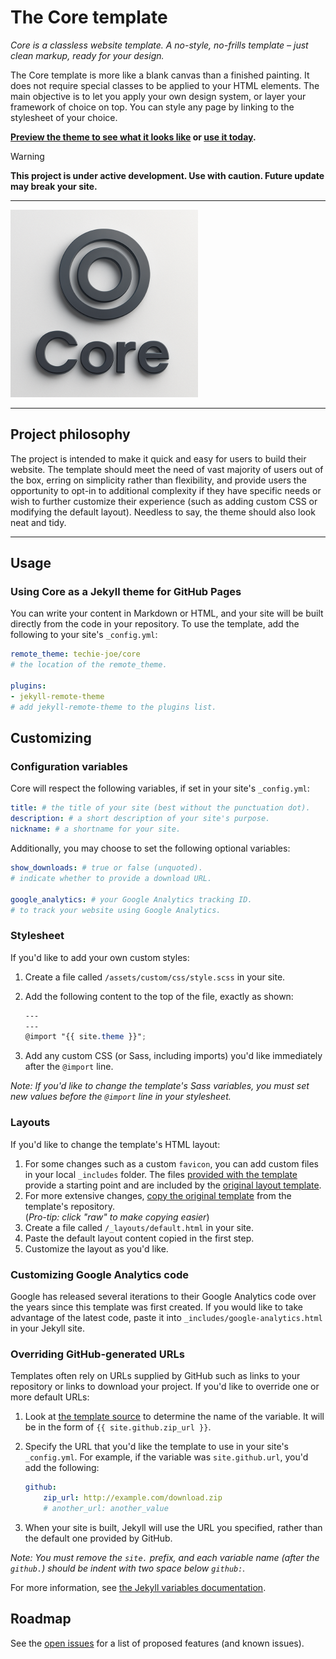 # The Core template

_Core is a classless website template. A no-style, no-frills template – just clean markup, ready for your design._

The Core template is more like a blank canvas than a finished painting. It does not require special classes to be applied to your HTML elements. The main objective is to let you apply your own design system, or layer your framework of choice on top. You can style any page by linking to the stylesheet of your choice.

**<a href="https://techie-joe.github.io/core" title="https://techie-joe.github.io/core" target="_blank">Preview the theme to see what it looks like</a> or [use it today](#usage).**

> [!WARNING]  
> **This project is under active development. Use with caution. Future update may break your site.**

---

![Thumbnail of the Core template](thumbnail.png)

---

## Project philosophy

The project is intended to make it quick and easy for users to build their website. The template should meet the need of vast majority of users out of the box, erring on simplicity rather than flexibility, and provide users the opportunity to opt-in to additional complexity if they have specific needs or wish to further customize their experience (such as adding custom CSS or modifying the default layout). Needless to say, the theme should also look neat and tidy.

---

## Usage

### Using Core as a Jekyll theme for GitHub Pages

You can write your content in Markdown or HTML, and your site will be built directly from the code in your repository. To use the template, add the following to your site's `_config.yml`:

```yml
remote_theme: techie-joe/core
# the location of the remote_theme.

plugins:
- jekyll-remote-theme
# add jekyll-remote-theme to the plugins list.
```

## Customizing

### Configuration variables

Core will respect the following variables, if set in your site's `_config.yml`:

```yml
title: # the title of your site (best without the punctuation dot).
description: # a short description of your site's purpose.
nickname: # a shortname for your site.
```

Additionally, you may choose to set the following optional variables:

```yml
show_downloads: # true or false (unquoted).
# indicate whether to provide a download URL.

google_analytics: # your Google Analytics tracking ID.
# to track your website using Google Analytics.
```

### Stylesheet

If you'd like to add your own custom styles:

1. Create a file called `/assets/custom/css/style.scss` in your site.
2. Add the following content to the top of the file, exactly as shown:

    ```scss
    ---
    ---
    @import "{{ site.theme }}";
    ```

3. Add any custom CSS (or Sass, including imports) you'd like immediately after the `@import` line.

*Note: If you'd like to change the template's Sass variables, you must set new values before the `@import` line in your stylesheet.*

### Layouts

If you'd like to change the template's HTML layout:

1. For some changes such as a custom `favicon`, you can add custom files in your local `_includes` folder. The files [provided with the template](https://github.com/techie-joe/core/tree/master/_includes) provide a starting point and are included by the [original layout template](https://github.com/techie-joe/core/blob/master/_layouts/default.html).
2. For more extensive changes, [copy the original template](https://github.com/techie-joe/core/blob/master/_layouts/default.html) from the template's repository.<br />(*Pro-tip: click "raw" to make copying easier*)
3. Create a file called `/_layouts/default.html` in your site.
4. Paste the default layout content copied in the first step.
5. Customize the layout as you'd like.

### Customizing Google Analytics code

Google has released several iterations to their Google Analytics code over the years since this template was first created. If you would like to take advantage of the latest code, paste it into `_includes/google-analytics.html` in your Jekyll site.

### Overriding GitHub-generated URLs

Templates often rely on URLs supplied by GitHub such as links to your repository or links to download your project. If you'd like to override one or more default URLs:

1. Look at [the template source](https://github.com/techie-joe/core/blob/master/_layouts/default.html) to determine the name of the variable. It will be in the form of `{{ site.github.zip_url }}`.
2. Specify the URL that you'd like the template to use in your site's `_config.yml`. For example, if the variable was `site.github.url`, you'd add the following:

    ```yml
    github:
        zip_url: http://example.com/download.zip
        # another_url: another_value
    ```

3. When your site is built, Jekyll will use the URL you specified, rather than the default one provided by GitHub.

*Note: You must remove the `site.` prefix, and each variable name (after the `github.`) should be indent with two space below `github:`.*

For more information, see [the Jekyll variables documentation](https://jekyllrb.com/docs/variables/).

<!-- 

## Previewing

If you'd like to preview your site on your computer (for example, in the process of proposing a change), you need to clone the template's repository (`git clone https://github.com/techie-joe/core`).

### Preview with Gem

Add the following to your site's `Gemfile`:

```ruby
gem "github-pages", group: :jekyll_plugins
```

-->
<!--

## Previewing the template locally

If you'd like to preview the template locally (for example, in the process of proposing a change):

1. Clone down the template's repository (`git clone https://github.com/techie-joe/core`)
2. `cd` into the template's directory
3. Run `script/bootstrap` to install the necessary dependencies
4. Run `bundle exec jekyll serve` to start the preview server
5. Visit [`localhost:4000`](http://localhost:4000) in your browser to preview the template

-->
<!--

## Running tests

The template contains a minimal test suite, to ensure a site with the template would build successfully. To run the tests, simply run `script/cibuild`. You'll need to run `script/bootstrap` once before the test script will work.

-->
<!--

## Contributing

Interested in contributing to Core template project? We'd love your help. Core is an open source project, built one contribution at a time by users like you. See [the CONTRIBUTING file](docs/CONTRIBUTING.md) for instructions on how to contribute.

-->

## Roadmap

See the [open issues](https://github.com/techie-joe/core/issues) for a list of proposed features (and known issues).